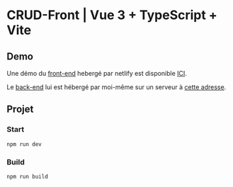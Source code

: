 # CRUD-Front | Vue 3 + TypeScript + Vite

## Demo
Une démo du [front-end](https://github.com/Rtinox/CRUD-Front) hebergé par netlify est disponible [ICI](https://crud-front.rtinox.fr/).

Le [back-end](https://github.com/Rtinox/CRUD-Back) lui est hébergé par moi-même sur un serveur à [cette adresse](https://crud-api.rtinox.fr).

## Projet

### Start
`npm run dev`

### Build
`npm run build`